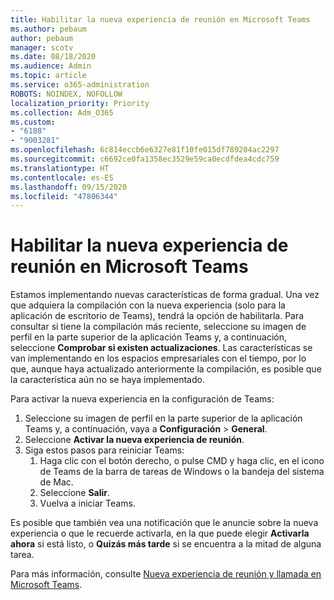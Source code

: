 ```yaml
---
title: Habilitar la nueva experiencia de reunión en Microsoft Teams
ms.author: pebaum
author: pebaum
manager: scotv
ms.date: 08/18/2020
ms.audience: Admin
ms.topic: article
ms.service: o365-administration
ROBOTS: NOINDEX, NOFOLLOW
localization_priority: Priority
ms.collection: Adm_O365
ms.custom:
- "6188"
- "9003281"
ms.openlocfilehash: 6c814eccb6e6327e81f10fe015df789204ac2297
ms.sourcegitcommit: c6692ce0fa1358ec3529e59ca0ecdfdea4cdc759
ms.translationtype: HT
ms.contentlocale: es-ES
ms.lasthandoff: 09/15/2020
ms.locfileid: "47806344"
---
```

# <a name="enable-the-new-meeting-experience-in-microsoft-teams"></a>Habilitar la nueva experiencia de reunión en Microsoft Teams

Estamos implementando nuevas características de forma gradual. Una vez que adquiera la compilación con la nueva experiencia (solo para la aplicación de escritorio de Teams), tendrá la opción de habilitarla. Para consultar si tiene la compilación más reciente, seleccione su imagen de perfil en la parte superior de la aplicación Teams y, a continuación, seleccione  **Comprobar si existen actualizaciones**. Las características se van implementando en los espacios empresariales con el tiempo, por lo que, aunque haya actualizado anteriormente la compilación, es posible que la característica aún no se haya implementado.  

Para activar la nueva experiencia en la configuración de Teams:

1. Seleccione su imagen de perfil en la parte superior de la aplicación Teams y, a continuación, vaya a **Configuración** >  **General**. 
2. Seleccione **Activar la nueva experiencia de reunión**.
3. Siga estos pasos para reiniciar Teams:
    1. Haga clic con el botón derecho, o pulse CMD y haga clic, en el icono de Teams de la barra de tareas de Windows o la bandeja del sistema de Mac.
    2. Seleccione **Salir**.
    3. Vuelva a iniciar Teams.

Es posible que también vea una notificación que le anuncie sobre la nueva experiencia o que le recuerde activarla, en la que puede elegir  **Activarla ahora**  si está listo, o  **Quizás más tarde** si se encuentra a la mitad de alguna tarea.  

Para más información, consulte [Nueva experiencia de reunión y llamada en Microsoft Teams](https://techcommunity.microsoft.com/t5/microsoft-teams-blog/new-meeting-and-calling-experience-in-microsoft-teams/ba-p/1537581).